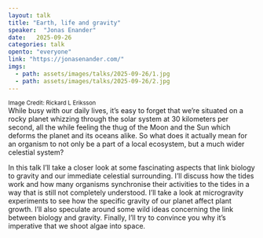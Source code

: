 ```yaml
---
layout: talk
title: "Earth, life and gravity"
speaker:  "Jonas Enander"
date:   2025-09-26
categories: talk
opento: "everyone"
link: "https://jonasenander.com/"
imgs:
  - path: assets/images/talks/2025-09-26/1.jpg
  - path: assets/images/talks/2025-09-26/2.jpg
---
```

<small>Image Credit:  Rickard L Eriksson</small><br>
While busy with our daily lives, it’s easy to forget that we’re situated on a rocky planet whizzing through the solar system at 30 kilometers per second, all the while feeling the thug of the Moon and the Sun which deforms the planet and its oceans alike. So what does it actually mean for an organism to not only be a part of a local ecosystem, but a much wider celestial system? 

In this talk I’ll take a closer look at some fascinating aspects that link biology to gravity and our immediate celestial surrounding. I’ll discuss how the tides work and how many organisms synchronise their activities to the tides in a way that is still not completely understood. I’ll take a look at microgravity experiments to see how the specific gravity of our planet affect plant growth. I’ll also speculate around some wild ideas concerning the link between biology and gravity. Finally, I’ll try to convince you why it’s imperative that we shoot algae into space.
